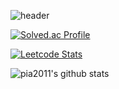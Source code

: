 ![header](https://capsule-render.vercel.app/api?type=slice&color=gradient&text=%20GyuSeongKim%20%20&height=200&fontSize=100)

[![Solved.ac Profile](http://mazassumnida.wtf/api/v2/generate_badge?boj=pia2011)](https://solved.ac/pia2011/)

[![Leetcode Stats](https://leetcode.card.workers.dev/?username=pia2011)](https://leetcode.com/pia2011)

![pia2011's github stats](https://github-readme-stats.vercel.app/api?username=pia2011&show_icons=true)


<!--
**pia2011/pia2011** is a ✨ _special_ ✨ repository because its `README.md` (this file) appears on your GitHub profile.

Here are some ideas to get you started:

- 🔭 I’m currently working on ...
- 🌱 I’m currently learning ...
- 👯 I’m looking to collaborate on ...
- 🤔 I’m looking for help with ...
- 💬 Ask me about ...
- 📫 How to reach me: ...
- 😄 Pronouns: ...
- ⚡ Fun fact: ...
-->
